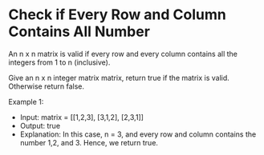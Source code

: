 # Check if Every Row and Column Contains All Number

An n x n matrix is valid if every row and every column contains all the integers from 1 to n (inclusive).

Give an n x n integer matrix matrix, return true if the matrix is valid. Otherwise return false.

Example 1:

- Input: matrix = [[1,2,3], [3,1,2], [2,3,1]]
- Output: true
- Explanation: In this case, n = 3, and every row and column contains the number 1,2, and 3. Hence, we return true.
